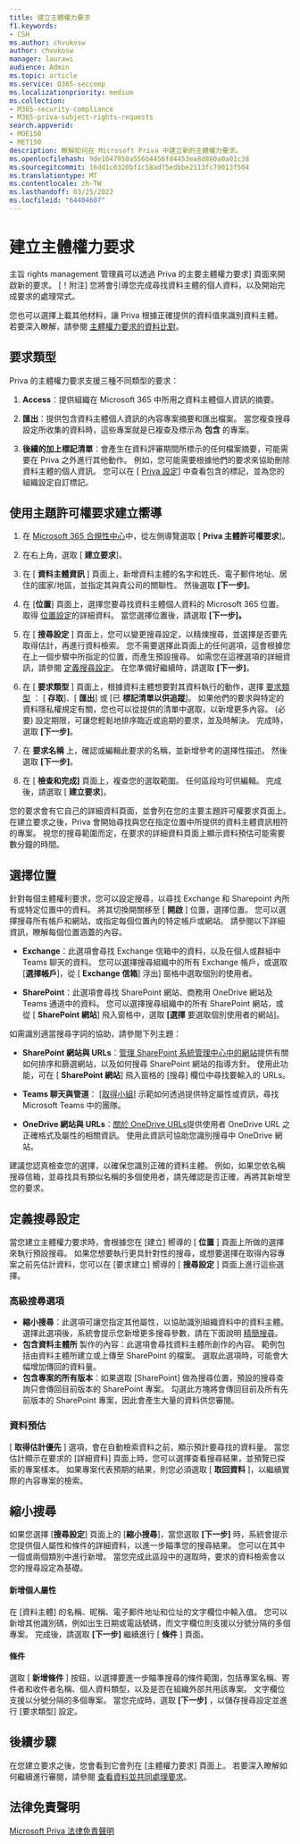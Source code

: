 ```yaml
---
title: 建立主體權力要求
f1.keywords:
- CSH
ms.author: chvukosw
author: chvukosw
manager: laurawi
audience: Admin
ms.topic: article
ms.service: O365-seccomp
ms.localizationpriority: medium
ms.collection:
- M365-security-compliance
- M365-priva-subject-rights-requests
search.appverid:
- MOE150
- MET150
description: 瞭解如何在 Microsoft Priva 中建立新的主體權力要求。
ms.openlocfilehash: 9de1047950a556b4456fd4453ea8d860a0a01c38
ms.sourcegitcommit: 16dd1c0320bf1c58ad75edbbe2113fc79013f504
ms.translationtype: MT
ms.contentlocale: zh-TW
ms.lasthandoff: 03/25/2022
ms.locfileid: "64404607"
---
```

# <a name="create-a-subject-rights-request"></a>建立主體權力要求

主旨 rights management 管理員可以透過 Priva 的主要主體權力要求] 頁面來開啟新的要求。 [！附注] 您將會引導您完成尋找資料主體的個人資料，以及開始完成要求的處理常式。

您也可以選擇上載其他材料，讓 Priva 根據正確提供的資料值來識別資料主體。 若要深入瞭解，請參閱 [主體權力要求的資料比對](subject-rights-requests-data-match.md)。

## <a name="request-types"></a>要求類型

Priva 的主體權力要求支援三種不同類型的要求：

1. **Access**：提供組織在 Microsoft 365 中所用之資料主體個人資訊的摘要。

2. **匯出**：提供包含資料主體個人資訊的內容專案摘要和匯出檔案。 當您複查搜尋設定所收集的資料時，這些專案就是已複查及標示為 **包含** 的專案。

3. **後續的加上標記清單**：會產生在資料評審期間所標示的任何檔案摘要，可能需要在 Priva 之外進行其他動作。 例如，您可能需要根據他們的要求來協助刪除資料主體的個人資訊。 您可以在 [ [Priva 設定](priva-settings.md)] 中查看包含的標記，並為您的組織設定自訂標記。

## <a name="use-the-subject-rights-request-creation-wizard"></a>使用主題許可權要求建立嚮導

1. 在 [Microsoft 365 合規性中心](https://compliance.microsoft.com/)中，從左側導覽選取 [ **Priva 主體許可權要求**]。

2. 在右上角，選取 [ **建立要求**]。

3. 在 [ **資料主體資訊** ] 頁面上，新增資料主體的名字和姓氏、電子郵件地址、居住的國家/地區，並指定其與貴公司的關聯性。 然後選取 **[下一步]**。

4. 在 [**位置**] 頁面上，選擇您要尋找資料主體個人資料的 Microsoft 365 位置。 取得 [位置設定](#choose-locations)的詳細資料。 當您選擇位置後，請選取 **[下一步]。**

5. 在 [ **搜尋設定** ] 頁面上，您可以變更搜尋設定，以精煉搜尋，並選擇是否要先取得估計，再進行資料檢索。 您不需要選擇此頁面上的任何選項，這會根據您在上一個步驟中所指定的位置，而產生預設搜尋。 如需您在這裡選項的詳細資訊，請參閱 [定義搜尋設定](#define-search-settings)。 在您準備好繼續時，請選取 **[下一步]**。

6. 在 [ **要求類型** ] 頁面上，根據資料主體想要對其資料執行的動作，選擇 [要求類型](#request-types) ： [ **存取**]、[ **匯出**] 或 [已 **標記清單以供追蹤**]。 如果他們的要求與特定的資料隱私權規定有關，您也可以從提供的清單中選取，以新增更多內容。  (必要) 設定期限，可讓您輕鬆地排序臨近或逾期的要求，並及時解決。 完成時，選取 **[下一步]**。

7. 在 **要求名稱** 上，確認或編輯此要求的名稱，並新增參考的選擇性描述。 然後選取 **[下一步]**。

8. 在 [ **檢查和完成]** 頁面上，複查您的選取範圍。 任何區段均可供編輯。 完成後，請選取 [ **建立要求**]。

您的要求會有它自己的詳細資料頁面，並會列在您的主要主題許可權要求頁面上。 在建立要求之後，Priva 會開始尋找與您在指定位置中所提供的資料主體資訊相符的專案。 視您的搜尋範圍而定，在要求的詳細資料頁面上顯示資料預估可能需要數分鐘的時間。

## <a name="choose-locations"></a>選擇位置

針對每個主體權利要求，您可以設定搜尋，以尋找 Exchange 和 Sharepoint 內所有或特定位置中的資料。 將其切換開關移至 [ **開啟** ] 位置，選擇位置。 您可以選擇搜尋所有帳戶和網站，或指定每個位置內的特定帳戶或網站。 請參閱以下詳細資訊，瞭解每個位置涵蓋的內容。

- **Exchange**：此選項會尋找 Exchange 信箱中的資料，以及在個人或群組中 Teams 聊天的資料。 您可以選擇搜尋組織中的所有 Exchange 帳戶，或選取 [**選擇帳戶**]，從 [ **Exchange 信箱**] 浮出] 窗格中選取個別的使用者。

- **SharePoint**：此選項會尋找 SharePoint 網站、商務用 OneDrive 網站及 Teams 通道中的資料。 您可以選擇搜尋組織中的所有 SharePoint 網站，或從 [ **SharePoint 網站**] 飛入窗格中，選取 **[選擇** 要選取個別使用者的網站]。

如需識別適當搜尋字詞的協助，請參閱下列主題：

- **SharePoint 網站與 URLs**：[管理 SharePoint 系統管理中心中的網站](/sharepoint/manage-sites-in-new-admin-center)提供有關如何排序和篩選網站，以及如何搜尋 SharePoint 網站的指導方針。 使用此功能，可在 [ **SharePoint 網站**] 飛入窗格的 [搜尋] 欄位中尋找要輸入的 URLs。

- **Teams 聊天與管道**： [[取得小組](/powershell/module/teams/get-team)] 示範如何透過提供特定屬性或資訊，尋找 Microsoft Teams 中的團隊。

- **OneDrive 網站與 URLs**：[關於 OneDrive URLs](/onedrive/list-onedrive-urls#about-onedrive-urls)提供使用者 OneDrive URL 之正確格式及屬性的相關資訊。 使用此資訊可協助您識別搜尋中 OneDrive 網站。

建議您認真檢查您的選擇，以確保您識別正確的資料主體。 例如，如果您依名稱搜尋信箱，並尋找具有類似名稱的多個使用者，請先確認是否正確，再將其新增至您的要求。

## <a name="define-search-settings"></a>定義搜尋設定

當您建立主體權力要求時，會根據您在 [建立] 嚮導的 [ **位置** ] 頁面上所做的選擇來執行預設搜尋。 如果您想要執行更具針對性的搜尋，或想要選擇在取得內容專案之前先估計資料，您可以在 [要求建立] 嚮導的 [ **搜尋設定** ] 頁面上進行這些選擇。

### <a name="advanced-search-options"></a>高級搜尋選項

- **縮小搜尋**：此選項可讓您指定其他屬性，以協助識別組織資料中的資料主體。 選擇此選項後，系統會提示您新增更多搜尋參數，請在下面說明 [精簡搜尋](#refine-your-search)。
- **包含資料主體所** 製作的內容：此選項會尋找資料主體所創作的內容。 範例包括由資料主體所建立或上傳至 SharePoint 的檔案。 選取此選項時，可能會大幅增加傳回的資料量。
- **包含專案的所有版本**：如果選取 [SharePoint] 做為搜尋位置，預設的搜尋查詢只會傳回目前版本的 SharePoint 專案。 勾選此方塊將會傳回目前及所有先前版本的 SharePoint 專案，因此會產生大量的資料供您審閱。

### <a name="data-estimate"></a>資料預估

[ **取得估計優先** ] 選項，會在自動檢索資料之前，顯示預計要尋找的資料量。 當您估計顯示在要求的 [詳細資料] 頁面上時，您可以選擇查看搜尋結果，並預覽已探索的專案樣本。 如果專案代表預期的結果，則您必須選取 [ **取回資料** ]，以繼續實際的內容專案的檢索。

## <a name="refine-your-search"></a>縮小搜尋

如果您選擇 [**搜尋設定**] 頁面上的 [**縮小搜尋**]，當您選取 **[下一步]** 時，系統會提示您提供個人屬性和條件的詳細資料，以進一步瞄準您的搜尋結果。 您可以在其中一個或兩個類別中進行新增。 當您完成此區段中的選取時，要求的資料檢索會以您的搜尋設定為基礎。

#### <a name="add-personal-attributes"></a>新增個人屬性

在 [資料主體] 的名稱、昵稱、電子郵件地址和位址的文字欄位中輸入值。 您可以新增其他識別碼，例如出生日期或電話號碼，而文字欄位則支援以分號分隔的多個專案。 完成後，請選取 **[下一步]** 繼續進行 [ **條件** ] 頁面。

#### <a name="conditions"></a>條件

選取 [ **新增條件** ] 按鈕，以選擇要進一步瞄準搜尋的條件範圍，包括專案名稱、寄件者和收件者名稱、個人資料類型，以及是否在組織外部共用該專案。 文字欄位支援以分號分隔的多個專案。 當您完成時，選取 **[下一步]** ，以儲存搜尋設定並進行 [要求類型] 設定。

## <a name="next-steps"></a>後續步驟

在您建立要求之後，您會看到它會列在 [主體權力要求] 頁面上。 若要深入瞭解如何繼續進行審閱，請參閱 [查看資料並共同處理要求](subject-rights-requests-data-review.md)。

## <a name="legal-disclaimer"></a>法律免責聲明

[Microsoft Priva 法律免責聲明](priva-disclaimer.md)
